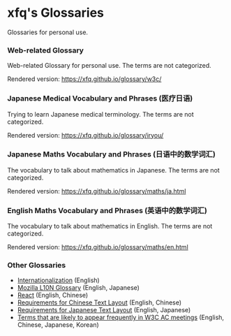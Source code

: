 # xfq's Glossaries

Glossaries for personal use.

### Web-related Glossary

Web-related Glossary for personal use. The terms are not categorized.

Rendered version: https://xfq.github.io/glossary/w3c/

### Japanese Medical Vocabulary and Phrases (医疗日语)

Trying to learn Japanese medical terminology. The terms are not categorized.

Rendered version: https://xfq.github.io/glossary/iryou/

### Japanese Maths Vocabulary and Phrases (日语中的数学词汇)

The vocabulary to talk about mathematics in Japanese. The terms are not categorized.

Rendered version: https://xfq.github.io/glossary/maths/ja.html

### English Maths Vocabulary and Phrases (英语中的数学词汇)

The vocabulary to talk about mathematics in English. The terms are not categorized.

Rendered version: https://xfq.github.io/glossary/maths/en.html

### Other Glossaries

* [Internationalization](https://www.w3.org/TR/i18n-glossary/) (English)
* [Mozilla L10N Glossary](https://github.com/mozilla-japan/translation/wiki/Mozilla-L10N-Glossary) (English, Japanese)
* [React](https://github.com/reactjs/zh-hans.reactjs.org/issues/2) (English, Chinese)
* [Requirements for Chinese Text Layout](https://w3c.github.io/clreq/#glossary) (English, Chinese)
* [Requirements for Japanese Text Layout](https://w3c.github.io/jlreq/#terminology) (English, Japanese)
* [Terms that are likely to appear frequently in W3C AC meetings](https://www.w3.org/2020/05/words) (English, Chinese, Japanese, Korean)
